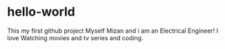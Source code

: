 # hello-world
This my first github project
Myself Mizan and i am an Electrical Engineer!
I love Watching movies and tv series and coding.
